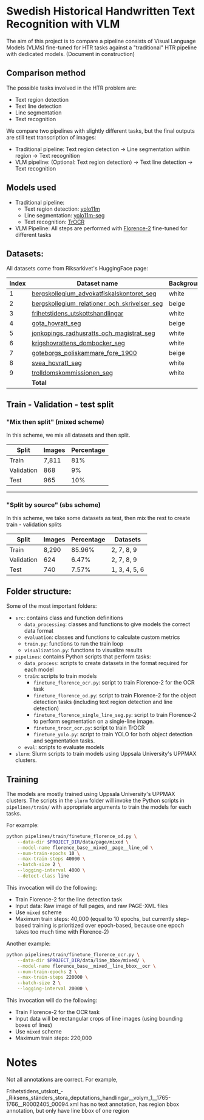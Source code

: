 # Swedish Historical Handwritten Text Recognition with VLM

The aim of this project is to compare a pipeline consists of Visual Language Models (VLMs) fine-tuned for HTR tasks against a "traditional" HTR pipeline with dedicated models.
(Document in construction)

## Comparison method

The possible tasks involved in the HTR problem are:
- Text region detection
- Text line detection
- Line segmentation
- Text recognition

We compare two pipelines with slightly different tasks, but the final outputs are still text transcription of images:
- Traditional pipeline: Text region detection -> Line segmentation within region -> Text recognition
- VLM pipeline: (Optional: Text region detection) -> Text line detection -> Text recognition

## Models used
- Traditional pipeline:
    - Text region detection: [yolo11m](https://docs.ultralytics.com/models/yolo11)
    - Line segmentation: [yolo11m-seg](https://docs.ultralytics.com/models/yolo11)
    - Text recognition: [TrOCR](https://huggingface.co/microsoft/trocr-base-handwritten)
- VLM Pipeline: All steps are performed with [Florence-2](https://huggingface.co/microsoft/Florence-2-base-ft) fine-tuned for different tasks


## Datasets:

All datasets come from Riksarkivet's HuggingFace page:


| **Index** | **Dataset name**                                           | **Background** | **Images** |
|-----------|------------------------------------------------------------|----------------|------------|
| 1         | [bergskollegium_advokatfiskalskontoret_seg](https://huggingface.co/datasets/Riksarkivet/bergskollegium_advokatfiskalskontoret_seg)                 | white          | 53         |
| 2         | [bergskollegium_relationer_och_skrivelser_seg](https://huggingface.co/datasets/Riksarkivet/bergskollegium_relationer_och_skrivelser_seg)              | beige          | 1,497      |
| 3         | [frihetstidens_utskottshandlingar](https://huggingface.co/datasets/Riksarkivet/frihetstidens_utskottshandlingar)                          | white          | 243        |
| 4         | [gota_hovratt_seg](https://huggingface.co/datasets/Riksarkivet/gota_hovratt_seg)                                          | beige          | 51         |
| 5         | [jonkopings_radhusratts_och_magistrat_seg](https://huggingface.co/datasets/Riksarkivet/jonkopings_radhusratts_och_magistrat_seg)                 | white          | 39         |
| 6         | [krigshovrattens_dombocker_seg](https://huggingface.co/datasets/Riksarkivet/krigshovrattens_dombocker_seg)                             | white          | 344        |
| 7         | [goteborgs_poliskammare_fore_1900](https://huggingface.co/datasets/Riksarkivet/goteborgs_poliskammare_fore_1900)                          | beige          | 5,408      |
| 8         | [svea_hovratt_seg](https://huggingface.co/datasets/Riksarkivet/svea_hovratt_seg)                                          | white          | 1,243      |
| 9         | [trolldomskommissionen_seg](https://huggingface.co/datasets/Riksarkivet/trolldomskommissionen_seg)                                 | white          | 766        |
|           | **Total**                                                 |                | **9,644**  |


## Train - Validation - test split

### "Mix then split" (**mixed** scheme)
In this scheme, we mix all datasets and then split.

| **Split**    | **Images** | **Percentage** |
|--------------|------------|----------------|
| Train        | 7,811      | 81%            |
| Validation   | 868        | 9%             |
| Test         | 965        | 10%            |

---

### "Split by source" (**sbs** scheme)
In this scheme, we take some datasets as test, then mix the rest to create train - validation splits

| **Split**    | **Images** | **Percentage** | **Datasets**     |
|--------------|------------|----------------|------------------|
| Train        | 8,290      | 85.96%         | 2, 7, 8, 9        |
| Validation   | 624        | 6.47%          | 2, 7, 8, 9        |
| Test         | 740        | 7.57%          | 1, 3, 4, 5, 6     |



## Folder structure:

Some of the most important folders:

- `src`: contains class and function definitions
    - `data_processing`: classes and functions to give models the correct data format
    - `evaluation`: classes and functions to calculate custom metrics
    - `train.py`: functions to run the train loop
    - `visualization.py`: functions to visualize results
- `pipelines`: contains Python scripts that perform tasks:
    - `data_process`: scripts to create datasets in the format required for each model
    - `train`: scripts to train models
        - `finetune_florence_ocr.py`: script to train Florence-2 for the OCR task
        - `finetune_florence_od.py`: script to train Florence-2 for the object detection tasks (including text region detection and line detection)
        - `finetune_florence_single_line_seg.py`: script to train Florence-2 to perform segmentation on a single-line image.
        - `finetune_trocr_ocr.py`: script to train TrOCR
        - `finetune_yolo.py`: script to train YOLO for both object detection and segmentation tasks.
    - `eval`: scripts to evaluate models
- `slurm`: Slurm scripts to train models using Uppsala University's UPPMAX clusters.

## Training 

The models are mostly trained using Uppsala University's UPPMAX clusters. The scripts in the `slurm` folder will invoke the Python scripts in `pipelines/train/` with appropriate arguments to train the models for each tasks.

For example:

```bash
python pipelines/train/finetune_florence_od.py \
    --data-dir $PROJECT_DIR/data/page/mixed \
    --model-name florence_base__mixed__page__line_od \
    --num-train-epochs 10 \
    --max-train-steps 40000 \
    --batch-size 2 \
    --logging-interval 4000 \
    --detect-class line
```

This invocation will do the following:
- Train Florence-2 for the line detection task
- Input data: Raw image of full pages, and raw PAGE-XML files
- Use `mixed` scheme
- Maximum train steps: 40,000 (equal to 10 epochs, but currently step-based training is prioritized over epoch-based, because one epoch takes too much time with Florence-2)

Another example:

```bash
python pipelines/train/finetune_florence_ocr.py \
    --data-dir $PROJECT_DIR/data/line_bbox/mixed/ \
    --model-name florence_base__mixed__line_bbox__ocr \
    --num-train-epochs 2 \
    --max-train-steps 220000 \
    --batch-size 2 \
    --logging-interval 20000 \
```

This invocation will do the following:
- Train Florence-2 for the OCR task
- Input data will be rectangular crops of line images (using bounding boxes of lines)
- Use `mixed` scheme
- Maximum train steps: 220,000


# Notes

Not all annotations are correct. For example, 

Frihetstidens_utskott_-_Riksens_ständers_stora_deputations_handlingar__volym_1__1765-1766__R0002405_00094.xml has no text annotation, has region bbox annotation, but only have line bbox of one region